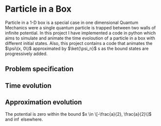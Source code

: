 # Particle in a Box
Particle in a 1-D box is a special case in one dimensional Quantum Mechanics were a single quantum particle is trapped between two walls of infinite potential. In this project I have implemented a code in python which aims to simulate and animate the time evoloution of a particle in a box with different initial states.
Also, this project contains a code that animates the $\psi\(x, 0\)$ approximated by $\ket{\psi_n}$ s as the bound states are progressively added.

## Problem specification

## Time evolution

## Approximation evolution

The potential is zero within the bound $x \in \[-\frac{a}{2}, \frac{a}{2}\]$ and $\inf$ elsewhere.
